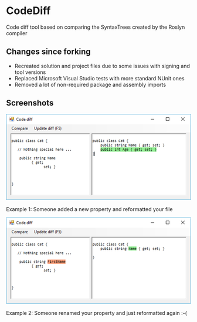 # CodeDiff
Code diff tool based on comparing the SyntaxTrees created by the Roslyn compiler

## Changes since forking
- Recreated solution and project files due to some issues with signing and tool versions
- Replaced Microsoft Visual Studio tests with more standard NUnit ones
- Removed a lot of non-required package and assembly imports

## Screenshots

![GitHub Logo](/doc/cat-1.png)

Example 1: Someone added a new property and reformatted your file

![GitHub Logo](/doc/cat-2.png)

Example 2: Someone renamed your property and just reformatted again :-(

